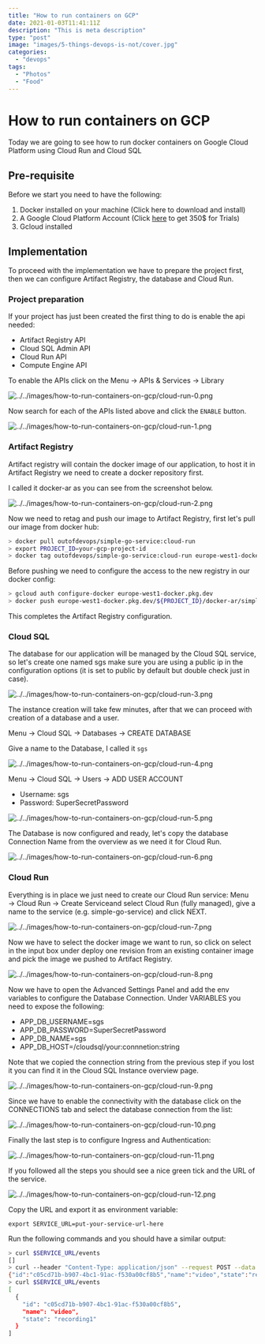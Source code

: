 ```yaml
---
title: "How to run containers on GCP"
date: 2021-01-03T11:41:11Z
description: "This is meta description"
type: "post"
image: "images/5-things-devops-is-not/cover.jpg"
categories: 
  - "devops"
tags:
  - "Photos"
  - "Food"
---
```


# How to run containers on GCP

Today we are going to see how to run docker containers on Google Cloud Platform using Cloud Run and Cloud SQL

## Pre-requisite

Before we start you need to have the following:

1. Docker installed on your machine (Click here to download and install)
2. A Google Cloud Platform Account (Click [here](https://gcpsignup.page.link/doL9) to get 350$ for Trials)
3. Gcloud installed 

## Implementation

To proceed with the implementation we have to prepare the project first, then we can configure  Artifact Registry, the database and Cloud Run.

### Project preparation

If your project has just been created the first thing to do is enable the api needed:

- Artifact Registry API
- Cloud SQL Admin API
- Cloud Run API
- Compute Engine API

To enable the APIs click on the Menu → APIs & Services → Library

![../../images/how-to-run-containers-on-gcp/cloud-run-0.png](../../images/how-to-run-containers-on-gcp/cloud-run-0.png)

Now search for each of the APIs listed above and click the `ENABLE` button.

![../../images/how-to-run-containers-on-gcp/cloud-run-1.png](../../images/how-to-run-containers-on-gcp/cloud-run-1.png)

### Artifact Registry

Artifact registry will contain the docker image of our application, to host it in Artifact Registry we need to create a docker repository first.

I called it docker-ar as you can see from the screenshot below.

![../../images/how-to-run-containers-on-gcp/cloud-run-2.png](../../images/how-to-run-containers-on-gcp/cloud-run-2.png)

Now we need to retag and push our image to Artifact Registry, first let's pull our image from docker hub:

```bash
> docker pull outofdevops/simple-go-service:cloud-run
> export PROJECT_ID=your-gcp-project-id
> docker tag outofdevops/simple-go-service:cloud-run europe-west1-docker.pkg.dev/${PROJECT_ID}/docker-ar/simple-go-service:cloud-run
```

Before pushing we need to configure the access to the new registry in our docker config:

```bash
> gcloud auth configure-docker europe-west1-docker.pkg.dev
> docker push europe-west1-docker.pkg.dev/${PROJECT_ID}/docker-ar/simple-go-service:cloud-run
```

This completes the Artifact Registry configuration.

### Cloud SQL

The database for our application will be managed by the Cloud SQL service, so let's create one named sgs make sure you are using a public ip in the configuration options (it is set to public by default but double check just in case).

![../../images/how-to-run-containers-on-gcp/cloud-run-3.png](../../images/how-to-run-containers-on-gcp/cloud-run-3.png)

The instance creation will take few minutes, after that we can proceed with creation of a database and a user.

Menu → Cloud SQL → Databases → CREATE DATABASE

Give a name to the Database, I called it `sgs`

![../../images/how-to-run-containers-on-gcp/cloud-run-4.png](../../images/how-to-run-containers-on-gcp/cloud-run-4.png)

Menu → Cloud SQL → Users → ADD USER ACCOUNT

- Username: sgs
- Password: SuperSecretPassword

![../../images/how-to-run-containers-on-gcp/cloud-run-5.png](../../images/how-to-run-containers-on-gcp/cloud-run-5.png)

The Database is now configured and ready, let's copy the database Connection Name from the overview as we need it for Cloud Run.

![../../images/how-to-run-containers-on-gcp/cloud-run-6.png](../../images/how-to-run-containers-on-gcp/cloud-run-6.png)

### Cloud Run

Everything is in place we just need to create our Cloud Run service: Menu → Cloud Run → Create Serviceand select Cloud Run (fully managed), give a name to the service (e.g. simple-go-service) and click NEXT.

![../../images/how-to-run-containers-on-gcp/cloud-run-7.png](../../images/how-to-run-containers-on-gcp/cloud-run-7.png)

Now we have to select the docker image we want to run, so click on select in the input box under deploy one revision from an existing container image and pick the image we pushed to Artifact Registry.

![../../images/how-to-run-containers-on-gcp/cloud-run-8.png](../../images/how-to-run-containers-on-gcp/cloud-run-8.png)

Now we have to open the Advanced Settings Panel and add the env variables to configure the Database Connection. Under VARIABLES you need to expose the following:

- APP_DB_USERNAME=sgs
- APP_DB_PASSWORD=SuperSecretPassword
- APP_DB_NAME=sgs
- APP_DB_HOST=/cloudsql/your:connnetion:string

Note that we copied the connection string from the previous step if you lost it you can find it in the Cloud SQL Instance overview page.

![../../images/how-to-run-containers-on-gcp/cloud-run-9.png](../../images/how-to-run-containers-on-gcp/cloud-run-9.png)

Since we have to enable the connectivity with the database click on the CONNECTIONS tab and select the database connection from the list:

![../../images/how-to-run-containers-on-gcp/cloud-run-10.png](../../images/how-to-run-containers-on-gcp/cloud-run-10.png)

Finally the last step is to configure Ingress and Authentication:

![../../images/how-to-run-containers-on-gcp/cloud-run-11.png](../../images/how-to-run-containers-on-gcp/cloud-run-11.png)

If you followed all the steps you should see a nice green tick and the URL of the service. 

![../../images/how-to-run-containers-on-gcp/cloud-run-12.png](../../images/how-to-run-containers-on-gcp/cloud-run-12.png)

Copy the URL and export it as environment variable:

`export SERVICE_URL=put-your-service-url-here`

Run the following commands and you should have a similar output:

```bash
> curl $SERVICE_URL/events
[]
> curl --header "Content-Type: application/json" --request POST --data '{"name": "video", "state": "recording1"}' ${SERVICE_URL}/events
{"id":"c05cd71b-b907-4bc1-91ac-f530a00cf8b5","name":"video","state":"recording1"}
> curl $SERVICE_URL/events
[
  {
    "id": "c05cd71b-b907-4bc1-91ac-f530a00cf8b5",
    "name": "video",
    "state": "recording1"
  }
]
```
